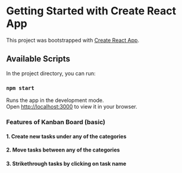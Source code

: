 # Getting Started with Create React App

This project was bootstrapped with [Create React App](https://github.com/facebook/create-react-app).

## Available Scripts

In the project directory, you can run:

### `npm start`

Runs the app in the development mode.\
Open [http://localhost:3000](http://localhost:3000) to view it in your browser.

### Features of Kanban Board (basic)

#### 1. Create new tasks under any of the categories
#### 2. Move tasks between any of the categories
#### 3. Strikethrough tasks by clicking on task name